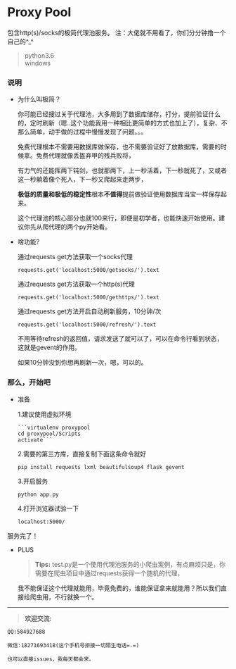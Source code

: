 Proxy Pool
==========
包含http(s)/socks的极简代理池服务。
注：大佬就不用看了，你们分分钟撸一个自己的^_^

> python3.6  
> windows 


### 说明

* 为什么叫极简？

	你可能已经搜过关于代理池，大多用到了数据库储存，打分，提前验证什么的，定时刷新（嗯..这个功能我用一种相比更简单的方式也加上了），复杂、不那么简单，动手做的过程中慢慢发现了问题。。。
		
	免费代理根本不需要用数据库做保存，也不需要验证好了放数据库，需要的时候拿。免费代理就像丢盔弃甲的残兵败将，
	
	有力气的还能挥两下钝剑，也就那两下，上一秒活着，下一秒就死了，又或者这一秒躺着像个死人，下一秒又爬起来走两步，
	
	**极低的质量和极低的稳定性**根本**不值得**提前做验证使用数据库当宝一样保存起来。
		
	这个代理池的核心部分也就100来行，即便是初学者，也能快速开始使用。建议你先从爬代理的两个py开始看。
		
* 啥功能?

	通过requests get方法获取一个socks代理 
	
	```requests.get('localhost:5000/getsocks/').text```
		
	通过requests get方法获取一个http(s)代理 
	
	```requests.get('localhost:5000/gethttps/').text```
		
	通过requests get方法开启自动刷新服务，10分钟/次 
	
	```requests.get('localhost:5000/refresh/').text```
		
	不用等待refresh的返回值，请求发送了就可以了，可以在命令行看到状态，这就是gevent的作用。
	
	如果10分钟没到你想再刷新一次，嗯，可以的。

### 那么，开始吧

* 准备

	1.建议使用虚拟环境
	
	  ```virtualenv proxypool
	  cd proxypool/Scripts
	  activate```
	  
	2.需要的第三方库，直接复制下面这条命令就好
	
	```pip install requests lxml beautifulsoup4 flask gevent ```
	
	3.开启服务
	
	```python app.py ```
	
	4.打开浏览器试验一下
	
	```localhost:5000/```

服务完了！

* PLUS

	> **Tips:** test.py是一个使用代理池服务的小爬虫案例，有点麻烦只是，你需要在爬虫项目中通过requests获得一个随机的代理，
	
	我不能保证这个代理就能用，毕竟免费的，谁能保证拿来就能用？所以我们直接给爬虫用，不行就换一个。


------------


> **欢迎交流:**

	QQ:584927688
	
	微信:18271693418(这个手机号拒接一切陌生电话=.=)
	
	也可以直接issues，我每天都会来。
